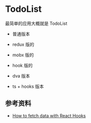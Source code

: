 # TodoList

最简单的应用大概就是 TodoList

-   普通版本

-   redux 版的

-   mobx 版的

-   hook 版的
-   dva 版本
-   ts + hooks 版本

## 参考资料

-   [How to fetch data with React Hooks](https://www.robinwieruch.de/react-hooks-fetch-data/)
